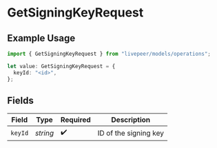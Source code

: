 # GetSigningKeyRequest

## Example Usage

```typescript
import { GetSigningKeyRequest } from "livepeer/models/operations";

let value: GetSigningKeyRequest = {
  keyId: "<id>",
};
```

## Fields

| Field                 | Type                  | Required              | Description           |
| --------------------- | --------------------- | --------------------- | --------------------- |
| `keyId`               | *string*              | :heavy_check_mark:    | ID of the signing key |